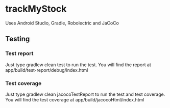 trackMyStock
============

Uses Android Studio, Gradle, Robolectric and JaCoCo

## Testing

### Test report
Just type gradlew clean test to run the test. You will find the report at app/build/test-report/debug/index.html

### Test coverage
Just type gradlew clean jacocoTestReport to run the test and test coverage. You will find the test coverage at app/build/jacocoHtml/index.html

